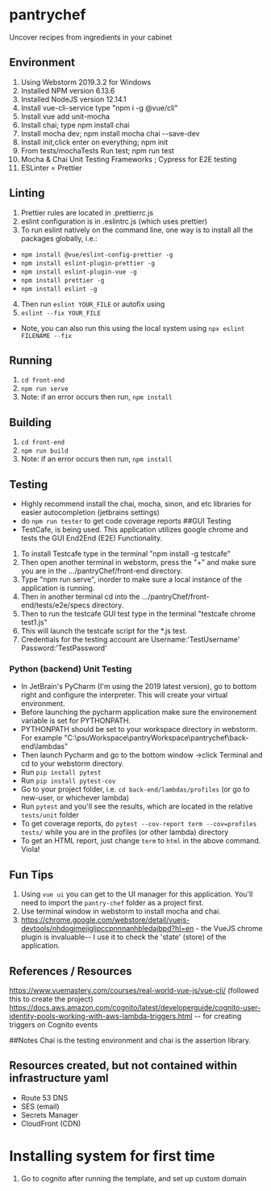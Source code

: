 # pantrychef
Uncover recipes from ingredients in your cabinet

## Environment
1. Using Webstorm 2019.3.2 for Windows
2. Installed NPM version 6.13.6
3. Installed NodeJS version 12.14.1
4. Install vue-cli-service type "npm i -g @vue/cli"
5. Install vue add unit-mocha 
6. Install chai; type npm install chai
7. Install mocha dev; npm install mocha chai --save-dev
8. Install init,click enter on everything; npm init
9. From tests/mochaTests Run test; npm run test
9. Mocha & Chai Unit Testing Frameworks ; Cypress for E2E testing
10. ESLinter = Prettier

## Linting
1. Prettier rules are located in .prettierrc.js
2. eslint configuration is in .eslintrc.js (which uses prettier)
3. To run eslint natively on the command line, one way is to install all the packages globally, i.e.:
- `npm install @vue/eslint-config-prettier -g`
- `npm install eslint-plugin-prettier -g`
- `npm install eslint-plugin-vue -g`
- `npm install prettier -g`
- `npm install eslint -g`
4. Then run `eslint YOUR_FILE`
or autofix using
5. `eslint --fix YOUR_FILE`
* Note, you can also run this using the local system using `npx eslint FILENAME --fix`
## Running
1. `cd front-end`
2. `npm run serve`
3. Note: if an error occurs then run, `npm install`

## Building
1. `cd front-end`
2. `npm run build`
3. Note: if an error occurs then run, `npm install`

## Testing
- Highly recommend install the chai, mocha, sinon, and etc libraries for easier autocompletion (jetbrains settings)
- do `npm run tester` to get code coverage reports
##GUI Testing
- TestCafe, is being used. This application utilizes google chrome and tests the GUI End2End (E2E) Functionality.
1. To install Testcafe type in the terminal "npm install -g testcafe"
2. Then open another terminal in webstorm, press the "+" and make sure you are in the .../pantryChef/front-end directory.
3. Type "npm run serve", inorder to make sure a local instance of the application is running.
4. Then in another terminal cd into the .../pantryChef/front-end/tests/e2e/specs directory.
5. Then to run the testcafe GUI test type in the terminal "testcafe chrome test1.js"
6. This will launch the testcafe script for the *.js test.
7. Credentials for the testing account are Username:'TestUsername' Password:'TestPassword'


### Python (backend) Unit Testing
- In JetBrain's PyCharm (I'm using the 2019 latest version), go to bottom right and configure the interpreter. This will create your virtual environment.
- Before launching the pycharm application make sure the environement variable is set for PYTHONPATH.
- PYTHONPATH should be set to your workspace directory in webstorm. For example "C:\psuWorkspace\pantryWorkspace\pantrychef\back-end\lambdas" 
- Then launch Pycharm and go to the bottom window ->click Terminal and cd to your webstorm directory.
- Run `pip install pytest`
- Run `pip install pytest-cov`
- Go to your project folder, i.e. `cd back-end/lambdas/profiles` (or go to new-user, or whichever lambda)
- Run `pytest` and you'll see the results, which are located in the relative `tests/unit` folder
- To get coverage reports, do `pytest --cov-report term --cov=profiles tests/` while you are in the profiles (or other lambda) directory
- To get an HTML report, just change `term` to `html` in the above command. Viola!

## Fun Tips
1. Using `vue ui` you can get to the UI manager for this application. You'll need to import the `pantry-chef` folder as a project first.
2. Use terminal window in webstorm to install mocha and chai.
3. https://chrome.google.com/webstore/detail/vuejs-devtools/nhdogjmejiglipccpnnnanhbledajbpd?hl=en - the VueJS chrome plugin is invaluable-- I use it to check the 'state' (store) of the application.
## References / Resources
https://www.vuemastery.com/courses/real-world-vue-js/vue-cli/ (followed this to create the project)
https://docs.aws.amazon.com/cognito/latest/developerguide/cognito-user-identity-pools-working-with-aws-lambda-triggers.html -- for creating triggers on Cognito events

##Notes
Chai is the testing environment and chai is the assertion library.


## Resources created, but not contained within infrastructure yaml
- Route 53 DNS
- SES (email)
- Secrets Manager
- CloudFront (CDN)


# Installing system for first time
1. Go to cognito after running the template, and set up custom domain